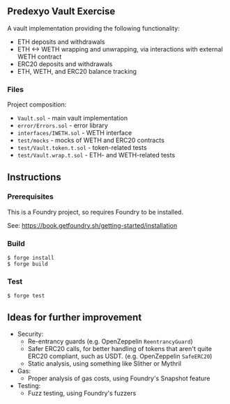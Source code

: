 ## Predexyo Vault Exercise

A vault implementation providing the following functionality:

- ETH deposits and withdrawals
- ETH <-> WETH wrapping and unwrapping, via interactions with external WETH contract
- ERC20 deposits and withdrawals
- ETH, WETH, and ERC20 balance tracking

### Files

Project composition:

- `Vault.sol` - main vault implementation
- `error/Errors.sol` - error library
- `interfaces/IWETH.sol` - WETH interface
- `test/mocks` - mocks of WETH and ERC20 contracts
- `test/Vault.token.t.sol` - token-related tests
- `test/Vault.wrap.t.sol` - ETH- and WETH-related tests

## Instructions

### Prerequisites

This is a Foundry project, so requires Foundry to be installed.

See: https://book.getfoundry.sh/getting-started/installation

### Build

```shell
$ forge install
$ forge build
```

### Test

```shell
$ forge test
```

## Ideas for further improvement

- Security:
  - Re-entrancy guards (e.g. OpenZeppelin `ReentrancyGuard`)
  - Safer ERC20 calls, for better handling of tokens that aren't quite ERC20 compliant, such as USDT. (e.g. OpenZeppelin `SafeERC20`)
  - Static analysis, using something like Slither or Mythril
- Gas:
  - Proper analysis of gas costs, using Foundry's Snapshot feature
- Testing:
  - Fuzz testing, using Foundry's fuzzers
